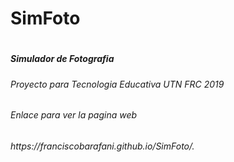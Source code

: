 <h1>SimFoto<h1>
<h5>Simulador de Fotografia<h5>
<h6>Proyecto para Tecnologia Educativa UTN FRC 2019<h6>
<h6>Enlace para ver la pagina web<h6>
 https://franciscobarafani.github.io/SimFoto/.
